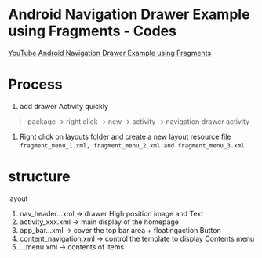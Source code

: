 # Android Navigation Drawer Example using Fragments - Codes
[YouTube](https://www.youtube.com/watch?v=-SUvA1fXaKw)
[Android Navigation Drawer Example using Fragments](https://www.simplifiedcoding.net/android-navigation-drawer-example-using-fragments/)

# Process
1. add drawer Activity quickly 
> package -> right click -> new -> activity -> navigation drawer activity  

1. Right click on layouts folder and create a new layout resource file
`fragment_menu_1.xml, fragment_menu_2.xml and fragment_menu_3.xml`

# structure 
layout
1. nav_header...xml -> drawer High position image and Text  
1. activity_xxx.xml -> main display of the homepage 
1. app_bar...xml -> cover the top bar area + floatingaction Button 
1. content_navigation.xml -> control the template to display Contents 
menu
1. ...menu.xml -> contents of items 